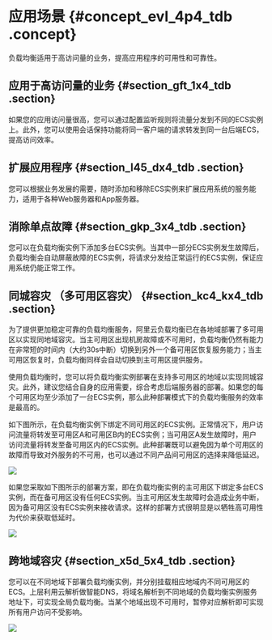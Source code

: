 # 应用场景 {#concept_evl_4p4_tdb .concept}

负载均衡适用于高访问量的业务，提高应用程序的可用性和可靠性。

## 应用于高访问量的业务 {#section_gft_1x4_tdb .section}

如果您的应用访问量很高，您可以通过配置监听规则将流量分发到不同的ECS实例上。此外，您可以使用会话保持功能将同一客户端的请求转发到同一台后端ECS，提高访问效率。

## **扩展应用程序** {#section_l45_dx4_tdb .section}

您可以根据业务发展的需要，随时添加和移除ECS实例来扩展应用系统的服务能力，适用于各种Web服务器和App服务器。

## 消除单点故障 {#section_gkp_3x4_tdb .section}

您可以在负载均衡实例下添加多台ECS实例。当其中一部分ECS实例发生故障后，负载均衡会自动屏蔽故障的ECS实例，将请求分发给正常运行的ECS实例，保证应用系统仍能正常工作。

## 同城容灾 （多可用区容灾） {#section_kc4_kx4_tdb .section}

为了提供更加稳定可靠的负载均衡服务，阿里云负载均衡已在各地域部署了多可用区以实现同地域容灾。当主可用区出现机房故障或不可用时，负载均衡仍然有能力在非常短的时间内（大约30s中断）切换到另外一个备可用区恢复服务能力；当主可用区恢复时，负载均衡同样会自动切换到主可用区提供服务。

使用负载均衡时，您可以将负载均衡实例部署在支持多可用区的地域以实现同城容灾。此外，建议您结合自身的应用需要，综合考虑后端服务器的部署。如果您的每个可用区均至少添加了一台ECS实例，那么此种部署模式下的负载均衡服务的效率是最高的。

如下图所示，在负载均衡实例下绑定不同可用区的ECS实例。正常情况下，用户访问流量将转发至可用区A和可用区B内的ECS实例；当可用区A发生故障时，用户访问流量将转发至备可用区内的ECS实例。此种部署既可以避免因为单个可用区的故障而导致对外服务的不可用，也可以通过不同产品间可用区的选择来降低延迟。

![](http://static-aliyun-doc.oss-cn-hangzhou.aliyuncs.com/assets/img/4094/1541401513947_zh-CN.png)

如果您采取如下图所示的部署方案，即在负载均衡实例的主可用区下绑定多台ECS实例，而在备可用区没有任何ECS实例。当主可用区发生故障时会造成业务中断，因为备可用区没有ECS实例来接收请求。这样的部署方式很明显是以牺牲高可用性为代价来获取低延时。

![](http://static-aliyun-doc.oss-cn-hangzhou.aliyuncs.com/assets/img/4094/1541401513948_zh-CN.png)

## 跨地域容灾 {#section_x5d_5x4_tdb .section}

您可以在不同地域下部署负载均衡实例，并分别挂载相应地域内不同可用区的ECS。上层利用云解析做智能DNS，将域名解析到不同地域的负载均衡实例服务地址下，可实现全局负载均衡。当某个地域出现不可用时，暂停对应解析即可实现所有用户访问不受影响。

![](http://static-aliyun-doc.oss-cn-hangzhou.aliyuncs.com/assets/img/4094/1541401513949_zh-CN.png)

